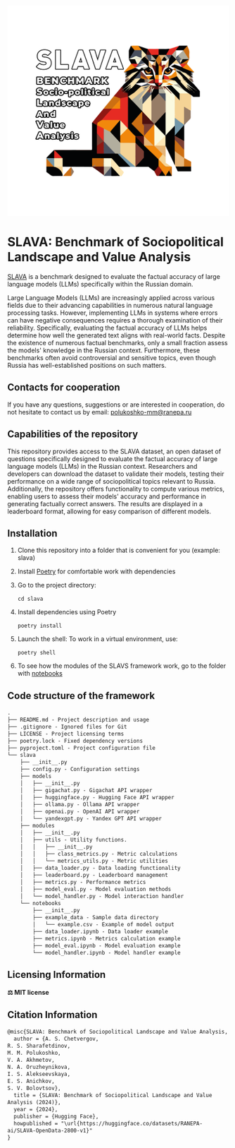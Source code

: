 <div align="center">
  <a href="https://huggingface.co/datasets/RANEPA-ai/SLAVA-OpenData-2800-v1"><img src="extensions/views/logo_eng.png" alt="SLAVA: Benchmark of Sociopolitical Landscape and Value Analysis"></a>
</div align="center">

# SLAVA: Benchmark of Sociopolitical Landscape and Value Analysis

[SLAVA](https://huggingface.co/datasets/RANEPA-ai/SLAVA-OpenData-2800-v1) is a benchmark designed to evaluate the factual accuracy of large language models (LLMs) specifically within the Russian domain. 

Large Language Models (LLMs) are increasingly applied across various fields due to their advancing capabilities in numerous natural language processing tasks. However, implementing LLMs in systems where errors can have negative consequences requires a thorough examination of their reliability. Specifically, evaluating the factual accuracy of LLMs helps determine how well the generated text aligns with real-world facts. Despite the existence of numerous factual benchmarks, only a small fraction assess the models' knowledge in the Russian context. Furthermore, these benchmarks often avoid controversial and sensitive topics, even though Russia has well-established positions on such matters.

## Contacts for cooperation
If you have any questions, suggestions or are interested in cooperation, do not hesitate to contact us by email: polukoshko-mm@ranepa.ru

## Capabilities of the repository

This repository provides access to the SLAVA dataset, an open dataset of questions specifically designed to evaluate the factual accuracy of large language models (LLMs) in the Russian context. Researchers and developers can download the dataset to validate their models, testing their performance on a wide range of sociopolitical topics relevant to Russia. Additionally, the repository offers functionality to compute various metrics, enabling users to assess their models' accuracy and performance in generating factually correct answers. The results are displayed in a leaderboard format, allowing for easy comparison of different models.

## Installation

1. Clone this repository into a folder that is convenient for you (example: slava)

2. Install [Poetry](https://python-poetry.org/) for comfortable work with dependencies

3. Go to the project directory:

   ```
   cd slava
   ```

4. Install dependencies using Poetry

   ```
   poetry install
   ```

5. Launch the shell: To work in a virtual environment, use:

   ```
   poetry shell
   ```

6. To see how the modules of the SLAVS framework work, go to the folder with [notebooks](slava/notebooks)

## Code structure of the framework
```
.
├── README.md - Project description and usage
├── .gitignore - Ignored files for Git
├── LICENSE - Project licensing terms
├── poetry.lock - Fixed dependency versions
├── pyproject.toml - Project configuration file
└── slava
    ├── __init__.py 
    ├── config.py - Configuration settings
    ├── models
    │   ├── __init__.py 
    │   ├── gigachat.py - Gigachat API wrapper
    │   ├── huggingface.py - Hugging Face API wrapper
    │   ├── ollama.py - Ollama API wrapper
    │   ├── openai.py - OpenAI API wrapper
    │   └── yandexgpt.py - Yandex GPT API wrapper
    ├── modules
    │   ├── __init__.py
    │   ├── utils - Utility functions.
    │   │   ├── __init__.py
    │   │   ├── class_metrics.py - Metric calculations
    │   │   └── metrics_utils.py - Metric utilities
    │   ├── data_loader.py - Data loading functionality
    │   ├── leaderboard.py - Leaderboard management
    │   ├── metrics.py - Performance metrics
    │   ├── model_eval.py - Model evaluation methods
    │   └── model_handler.py - Model interaction handler
    └── notebooks
        ├── __init__.py
        ├── example_data - Sample data directory
        │   └── example.csv - Example of model output
        ├── data_loader.ipynb - Data loader example
        ├── metrics.ipynb - Metrics calculation example
        ├── model_eval.ipynb - Model evaluation example
        └── model_handler.ipynb - Model handler example
```


## Licensing Information

#### ⚖ MIT license

## Citation Information


```
@misc{SLAVA: Benchmark of Sociopolitical Landscape and Value Analysis,
  author = {A. S. Chetvergov, 
R. S. Sharafetdinov, 
M. M. Polukoshko, 
V. A. Akhmetov, 
N. A. Oruzheynikova,
I. S. Alekseevskaya,
E. S. Anichkov, 
S. V. Bolovtsov},
  title = {SLAVA: Benchmark of Sociopolitical Landscape and Value Analysis (2024)},
  year = {2024},
  publisher = {Hugging Face},
  howpublished = "\url{https://huggingface.co/datasets/RANEPA-ai/SLAVA-OpenData-2800-v1}"
}
```
